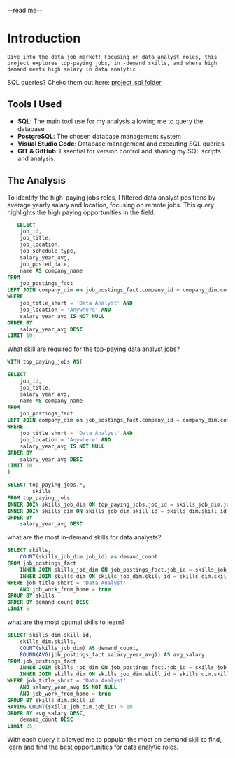 --read me--

# Introduction

    Dive into the data job market! Focusing on data analyst roles, this project explores top-paying jobs, in -demand skills, and where high demand meets high salary in data analytic

SQL queries? Chekc them out here: [project_sql folder](/projects_sql/)

## Tools I Used

- **SQL**: The main tool use for my analysis allowing me to query the database
- **PostgreSQL**: The chosen database management system
- **Visual Studio Code**: Database management and executing SQL queries
- **GIT & GitHub**: Essential for version control and sharing my SQL scripts and analysis.

## The Analysis

To identify the high-paying jobs roles, I filtered data analyst positions by average yearly salary and location, focusing on remote jobs. This query highlights the high paying opportunities in the field.

```sql
   SELECT
    job_id,
    job_title,
    job_location,
    job_schedule_type,
    salary_year_avg,
    job_posted_date,
    name AS company_name
FROM
    job_postings_fact
LEFT JOIN company_dim on job_postings_fact.company_id = company_dim.company_id
WHERE
    job_title_short = 'Data Analyst' AND
    job_location = 'Anywhere' AND
    salary_year_avg IS NOT NULL
ORDER BY
    salary_year_avg DESC
LIMIT 10;
```

What skill are required for the top-paying data analyst jobs?

```sql
WITH top_paying_jobs AS(

SELECT
    job_id,
    job_title,
    salary_year_avg,
    name AS company_name
FROM
    job_postings_fact
LEFT JOIN company_dim on job_postings_fact.company_id = company_dim.company_id
WHERE
    job_title_short = 'Data Analyst' AND
    job_location = 'Anywhere' AND
    salary_year_avg IS NOT NULL
ORDER BY
    salary_year_avg DESC
LIMIT 10
)

SELECT top_paying_jobs.*,
        skills
FROM top_paying_jobs
INNER JOIN skills_job_dim ON top_paying_jobs.job_id = skills_job_dim.job_id
INNER JOIN skills_dim ON skills_job_dim.skill_id = skills_dim.skill_id
ORDER BY
    salary_year_avg DESC
```

what are the most in-demand skills for data analysts?

```sql
SELECT skills,
    COUNT(skills_job_dim.job_id) as demand_count
FROM job_postings_fact
    INNER JOIN skills_job_dim ON job_postings_fact.job_id = skills_job_dim.job_id
    INNER JOIN skills_dim ON skills_job_dim.skill_id = skills_dim.skill_id
WHERE job_title_short = 'Data Analyst'
    AND job_work_from_home = true
GROUP BY skills
ORDER BY demand_count DESC
Limit 5
```

what are the most optimal skills to learn?

```sql
SELECT skills_dim.skill_id,
    skills_dim.skills,
    COUNT(skills_job_dim) AS demand_count,
    ROUND(AVG(job_postings_fact.salary_year_avg)) AS avg_salary
FROM job_postings_fact
    INNER JOIN skills_job_dim ON job_postings_fact.job_id = skills_job_dim.job_id
    INNER JOIN skills_dim ON skills_job_dim.skill_id = skills_dim.skill_id
WHERE job_title_short = 'Data Analyst'
    AND salary_year_avg IS NOT NULL
    AND job_work_from_home = true
GROUP BY skills_dim.skill_id
HAVING COUNT(skills_job_dim.job_id) > 10
ORDER BY avg_salary DESC,
    demand_count DESC
Limit 25;
```

With each query it allowed me to popular the most on demand skill to find, learn and find the best opportunities for data analytic roles.
